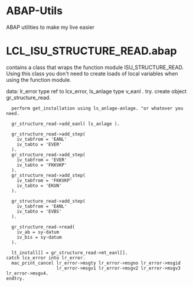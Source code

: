 ABAP-Utils
==========

ABAP utilities to make my live easier

LCL_ISU_STRUCTURE_READ.abap
===========================
contains a class that wraps the function module ISU_STRUCTURE_READ.
Using this class you don't need to create loads of local variables when using the function module.

  data: lr_error type ref to lcx_error,
        ls_anlage type v_eanl
        .
  try.
      create object gr_structure_read.

      perform get_installation using ls_anlage-anlage. "or whatever you need.

      gr_structure_read->add_eanl( ls_anlage ).

      gr_structure_read->add_step(
        iv_tabfrom = 'EANL'
        iv_tabto = 'EVER'
      ).
      gr_structure_read->add_step(
        iv_tabfrom = 'EVER'
        iv_tabto = 'FKKVKP'
      ).
      gr_structure_read->add_step(
        iv_tabfrom = 'FKKVKP'
        iv_tabto = 'EKUN'
      ).

      gr_structure_read->add_step(
        iv_tabfrom = 'EANL'
        iv_tabto = 'EVBS'
      ).

      gr_structure_read->read(
        iv_ab = sy-datum
        iv_bis = sy-datum
      ).

      lt_install[] = gr_structure_read->mt_eanl[].
    catch lcx_error into lr_error.
      mac_print_cancel lr_error->msgty lr_error->msgno lr_error->msgid
                       lr_error->msgv1 lr_error->msgv2 lr_error->msgv3 lr_error->msgv4.
    endtry.

